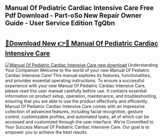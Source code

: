 ## Manual Of Pediatric Cardiac Intensive Care Free Pdf Download - Part-oSo New Repair Owner Guide - User Service Edition TgQbn

# <h2><a href="http://bc98649.oget.top/?id=Manual+Of+Pediatric+Cardiac+Intensive+Care">🔗Download New 👉🔴 Manual Of Pediatric Cardiac Intensive Care</a></h2>

[![Manual Of Pediatric Cardiac Intensive Care new download](https://i.imgur.com/5g1atiW.png)](http://bc98649.oget.top/?id=Manual+Of+Pediatric+Cardiac+Intensive+Care)
Understanding Your Companion Welcome to the world of your new Manual Of Pediatric Cardiac Intensive Care! This manual explores its features, functionalities, and provides essential operating instructions. To ensure a successful experience with your new Manual Of Pediatric Cardiac Intensive Care, please read this user manual carefully before use. It contains essential information on product setup, operation, maintenance, and troubleshooting, ensuring that you are able to use the product effectively and efficiently. Manual Of Pediatric Cardiac Intensive Care comes with an impressive collection of advanced features, including facial recognition, gesture control, customizable profiles, and automated tasks, all of which can be accessed and customized through the user interface. We're Committed to Your Success Manual Of Pediatric Cardiac Intensive Care. Our goal is to empower you to achieve the best results.
